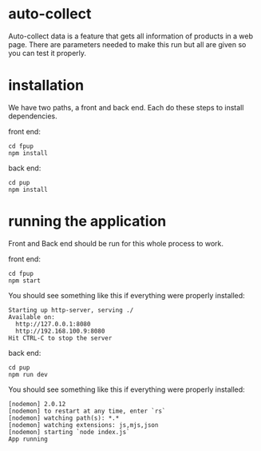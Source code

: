 # auto-collect

Auto-collect data is a feature that gets all information of products in a web page.
There are parameters needed to make this run but all are given so you can test it properly.

# installation

We have two paths, a front and back end. Each do these steps to install dependencies.

front end:
```
cd fpup
npm install
```

back end:
```
cd pup
npm install
```

# running the application

Front and Back end should be run for this whole process to work.

front end:
```
cd fpup
npm start
```

You should see something like this if everything were properly installed:
```
Starting up http-server, serving ./
Available on:
  http://127.0.0.1:8080
  http://192.168.100.9:8080
Hit CTRL-C to stop the server
```

back end:
```
cd pup
npm run dev
```
You should see something like this if everything were properly installed:
```
[nodemon] 2.0.12
[nodemon] to restart at any time, enter `rs`
[nodemon] watching path(s): *.*
[nodemon] watching extensions: js,mjs,json
[nodemon] starting `node index.js`
App running
```
